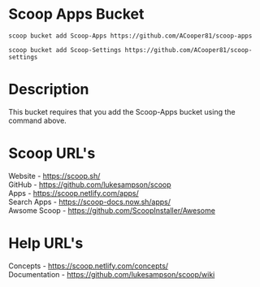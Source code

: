 # Scoop Apps Bucket

`scoop bucket add Scoop-Apps https://github.com/ACooper81/scoop-apps`

`scoop bucket add Scoop-Settings https://github.com/ACooper81/scoop-settings`

# Description
This bucket requires that you add the Scoop-Apps bucket using the command above.

# Scoop URL's
Website - https://scoop.sh/  
GitHub - https://github.com/lukesampson/scoop  
Apps - https://scoop.netlify.com/apps/  
Search Apps - https://scoop-docs.now.sh/apps/  
Awsome Scoop - https://github.com/ScoopInstaller/Awesome  

# Help URL's
Concepts - https://scoop.netlify.com/concepts/  
Documentation - https://github.com/lukesampson/scoop/wiki  


